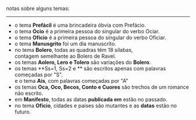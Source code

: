 notas sobre alguns temas:
___
- o tema **Prefácil** é uma brincadeira óbvia com Prefácio.  
- o tema **Ocio** é a primeira pessoa do singular do verbo Ociar.  
- o tema **Oficio** é a primeira pessoa do singular do verbo Oficiar.  
- o tema **Manusgrito** foi um dia manuscrito.  
- no tema **Bolero**, todas as quadras têm 18 sílabas,  
  contagem semelhante ao Bolero de Ravel.  
- os temas **Aolero, Lero e Tolero** são variações do **Bolero**.  
- os temas **Ss=1, Ss=2 e ** são escritos apenas com palavras começadas por "S".  
  e o tema **Ais**, com palavras começadas por "A"  
- os temas **Oca, Oco, Becos, Conto e Cuores** são trechos de um romance não escrito.  
- em **Manifesto**, todas as datas **publicada em** estão no passado.  
- no tema **Oficio**, cidades e países são mutantes e as **datas** estão no futuro.  
